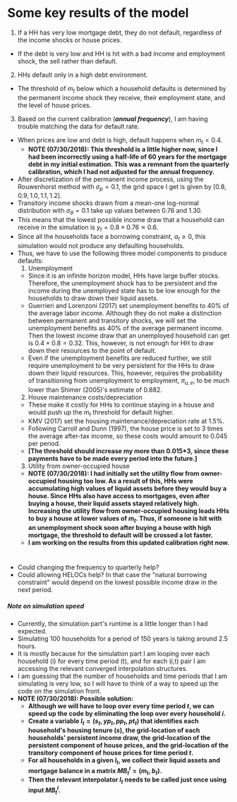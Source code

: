 # Some key results of the model

1. If a HH has very low mortgage debt, they do not default, regardless of the income shocks or house prices.
  * If the debt is very low and HH is hit with a bad income and employment shock, the sell rather than default.
2. HHs default only in a high debt environment.
  * The threshold of $m_t$ below which a household defaults is determined by the permanent income shock they receive, their employment state, and the level of house prices.
3. Based on the current calibration (***annual frequency***), I am having trouble matching the data for default rate.
  * When prices are low and debt is high, default happens when $m_t<0.4$.
    * **NOTE $(07/30/2018):$ This threshold is a little higher now, since I had been incorrectly using a half-life of 60 years for the mortgage debt in my initial estimation. This was a remnant from the quarterly calibration, which I had not adjusted for the annual frequency.**
  * After discretization of the permanent income process, using the Rouwenhorst method with $\sigma_p=0.1$, the grid space I get is given by $[0.8, 0.9, 1.0, 1.1, 1.2]$.
  * Transitory income shocks drawn from a mean-one log-normal distribution with $\sigma_{\theta} = 0.1$ take up values between $0.76$ and $1.30$.
  * This means that the lowest possible income draw that a household can receive in the simulation is $y_t=0.8 \times 0.76 \approx 0.6$.
  * Since all the households face a borrowing constraint, $a_t \geq 0$, this simulation would not produce any defaulting households.
  * Thus, we have to use the following three model components to produce defaults:
    1. Unemployment
      * Since it is an infinite horizon model, HHs have large buffer stocks. Therefore, the unemployment shock has to be persistent and the income during the unemployed state has to be low enough for the households to draw down their liquid assets.
      * Guerrieri and Lorenzoni (2017) set unemployment benefits to $40\%$ of the average labor income. Although they do not make a distinction between permanent and transitory shocks, we will set the unemployment benefits as $40\%$ of the average permanent income. Then the lowest income draw that an unemployed household can get is $0.4 \times 0.8 = 0.32$. This, however, is not enough for HH to draw down their resources to the point of default.
      * Even if the unemployment benefits are reduced further, we still require unemployment to be very persistent for the HHs to draw down their liquid resources. This, however, requires the probability of transitioning from unemployment to employment, $\pi_{u,e}$, to be much lower than Shimer (2005)'s estimate of $0.882$.
    2. House maintenance costs/depreciation
      * These make it costly for HHs to continue staying in a house and would push up the $m_t$ threshold for default higher.
      * KMV (2017) set the housing maintenance/depreciation rate at $1.5\%$.
      * Following Carroll and Dunn (1997), the house price is set to $3$ times the average after-tax income, so these costs would amount to $0.045$ per period.
      * **[The threshold should increase my more than 0.015*3, since these payments have to be made every period into the future.]**
    3. Utility from owner-occupied house
      * **NOTE $(07/30/2018):$ I had initially set the utility flow from owner-occupied housing too low. As a result of this, HHs were accumulating high values of liquid assets before they would buy a house. Since HHs also have access to mortgages, even after buying a house, their liquid assets stayed relatively high. Increasing the utility flow from owner-occupied housing leads HHs to buy a house at lower values of $m_t$. Thus, if someone is hit with an unemployment shock soon after buying a house with high mortgage, the threshold to default will be crossed a lot faster.**
      * **I am working on the results from this updated calibration right now.**

#
* Could changing the frequency to quarterly help?
* Could allowing HELOCs help? In that case the "natural borrowing constraint" would depend on the lowest possible income draw in the next period.

##### Note on simulation speed
* Currently, the simulation part's runtime is a little longer than I had expected.
* Simulating 100 households for a period of 150 years is taking around 2.5 hours.
* It is mostly because for the simulation part I am looping over each household (i) for every time period (t), and for each (i,t) pair I am accessing the relevant converged interpolation structures.
* I am guessing that the number of households and time periods that I am simulating is very low, so I will have to think of a way to speed up the code on the simulation front.
* **NOTE $(07/30/2018):$ Possible solution:**
  * **Although we will have to loop over every time period $t$, we can speed up the code by eliminating the loop over every household $i$.**
  * **Create a variable $l_t=(s_t,yp_t,pp_t,pt_t)$ that identifies each household's housing tenure $(s)$, the grid-location of each households' persistent income draw, the grid-location of the persistent component of house prices, and the grid-location of the transitory component of house prices for time period $t$.**
  * **For all households in a given $l_t$, we collect their liquid assets and mortgage balance in a matrix $MB^l_t = (m_t,b_t)$.**
  * **Then the relevant interpolator $l_t$ needs to be called just once using input $MB^l_t$.**
